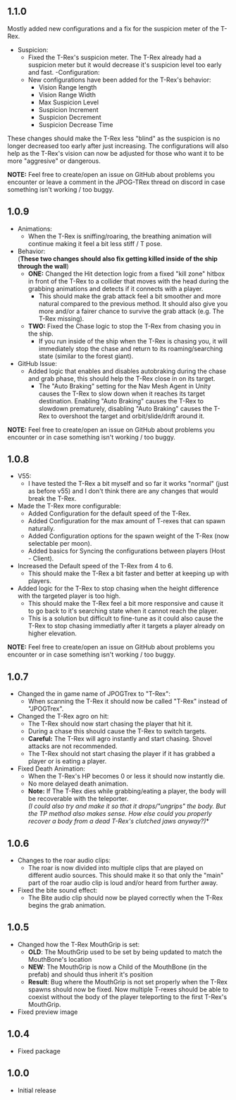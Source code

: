 ## 1.1.0
Mostly added new configurations and a fix for the suspicion meter of the T-Rex.

- Suspicion:
	- Fixed the T-Rex's suspicion meter. The T-Rex already had a suspicion meter but it would decrease it's suspicion level too early and fast.
-Configuration:
	- New configurations have been added for the T-Rex's behavior:
		- Vision Range length
		- Vision Range Width
		- Max Suspicion Level
		- Suspicion Increment
		- Suspicion Decrement
		- Suspicion Decrease Time

These changes should make the T-Rex less "blind" as the suspicion is no longer decreased too early after just increasing. The configurations will also help as the T-Rex's vision can now be adjusted for those who want it to be more "aggresive" or dangerous.

**NOTE:** Feel free to create/open an issue on GitHub about problems you encounter or leave a comment in the JPOG-TRex thread on discord in case something isn't working / too buggy.

## 1.0.9
- Animations:
	- When the T-Rex is sniffing/roaring, the breathing animation will continue making it feel a bit less stiff / T pose.
- Behavior:  
(**These two changes should also fix getting killed inside of the ship through the wall**)
	- **ONE:** Changed the Hit detection logic from a fixed "kill zone" hitbox in front of the T-Rex to a collider that moves with the head during the grabbing animations and detects if it connects with a player.  
		- This should make the grab attack feel a bit smoother and more natural compared to the previous method. It should also give you more and/or a fairer chance to survive the grab attack (e.g. The T-Rex missing).
	- **TWO:** Fixed the Chase logic to stop the T-Rex from chasing you in the ship.  
		- If you run inside of the ship when the T-Rex is chasing you, it will immediately stop the chase and return to its roaming/searching state (similar to the forest giant).
- GitHub Issue:
	- Added logic that enables and disables autobraking during the chase and grab phase, this should help the T-Rex close in on its target.
		- The "Auto Braking" setting for the Nav Mesh Agent in Unity causes the T-Rex to slow down when it reaches its target destination. Enabling "Auto Braking" causes the T-Rex to slowdown prematurely, disabling "Auto Braking" causes the T-Rex to overshoot the target and orbit/slide/drift around it.
	
**NOTE:** Feel free to create/open an issue on GitHub about problems you encounter or in case something isn't working / too buggy.

## 1.0.8
- V55:
	- I have tested the T-Rex a bit myself and so far it works "normal" (just as before v55) and I don't think there are any changes that would break the T-Rex.
- Made the T-Rex more configurable:
	- Added Configuration for the default speed of the T-Rex.
	- Added Configuration for the max amount of T-rexes that can spawn naturally.
	- Added Configuration options for the spawn weight of the T-Rex (now selectable per moon).
	- Added basics for Syncing the configurations between players (Host - Client).
- Increased the Default speed of the T-Rex from 4 to 6.
	- This should make the T-Rex a bit faster and better at keeping up with players.
- Added logic for the T-Rex to stop chasing when the height difference with the targeted player is too high.
	- This should make the T-Rex feel a bit more responsive and cause it to go back to it's searching state when it cannot reach the player.
	- This is a solution but difficult to fine-tune as it could also cause the T-Rex to stop chasing immediatly after it targets a player already on higher elevation.

**NOTE:** Feel free to create/open an issue on GitHub about problems you encounter or in case something isn't working / too buggy.


## 1.0.7
- Changed the in game name of JPOGTrex to "T-Rex":
	- When scanning the T-Rex it should now be called "T-Rex" instead of "JPOGTrex".
- Changed the T-Rex agro on hit:
	- The T-Rex should now start chasing the player that hit it.
	- During a chase this should cause the T-Rex to switch targets.
	- **Careful:** The T-Rex will agro instantly and start chasing. Shovel attacks are not recommended.
	- The T-Rex should not start chasing the player if it has grabbed a player or is eating a player.
- Fixed Death Animation:
	- When the T-Rex's HP becomes 0 or less it should now instantly die.
	- No more delayed death animation.
	- **Note:** If The T-Rex dies while grabbing/eating a player, the body will be recoverable with the teleporter.  
	  *(I could also try and make it so that it drops/"ungrips" the body. But the TP method also makes sense. How else could you properly recover a body from a dead T-Rex's clutched jaws anyway?)**

## 1.0.6
- Changes to the roar audio clips: 
	- The roar is now divided into multiple clips that are played on different audio sources. This should make it so that only the "main" part of the roar audio clip is loud and/or heard from further away.
- Fixed the bite sound effect:
	- The Bite audio clip should now be played correctly when the T-Rex begins the grab animation. 

## 1.0.5
- Changed how the T-Rex MouthGrip is set:
	- **OLD**: The MouthGrip used to be set by being updated to match the MouthBone's location
	- **NEW**: The MouthGrip is now a Child of the MouthBone (in the prefab) and should thus inherit it's position
	- **Result**: Bug where the MouthGrip is not set properly when the T-Rex spawns should now be fixed. Now multiple T-rexes should be able to coexist without the body of the player teleporting to the first T-Rex's MouthGrip.
- Fixed preview image


## 1.0.4

- Fixed package

## 1.0.0

- Initial release